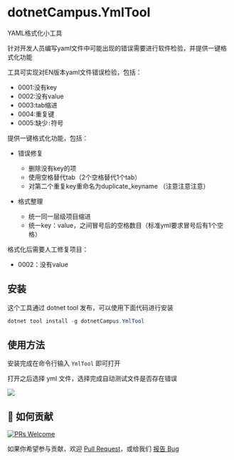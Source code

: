 # dotnetCampus.YmlTool

YAML格式化小工具

针对开发人员编写yaml文件中可能出现的错误需要进行软件检验，并提供一键格式化功能

工具可实现对EN版本yaml文件错误检验，包括：

- 0001:没有key
- 0002:没有value
- 0003:tab缩进
- 0004:重复键
- 0005:缺少`:`符号

提供一键格式化功能，包括：

- 错误修复

  - 删除没有key的项
  - 使用空格替代tab（2个空格替代1个tab）
  - 对第二个重复key重命名为duplicate_keyname （注意注意注意）

- 格式整理

  - 统一同一层级项目缩进
  - 统一key：value，之间冒号后的空格数目（标准yml要求冒号后有1个空格）


格式化后需要人工修复项目：

- 0002：没有value

## 安装

这个工具通过 dotnet tool 发布，可以使用下面代码进行安装

```csharp
dotnet tool install -g dotnetCampus.YmlTool
```

## 使用方法

安装完成在命令行输入 `YmlTool` 即可打开

打开之后选择 yml 文件，选择完成自动测试文件是否存在错误

![](http://image.acmx.xyz/lindexi%2F20205161648467139.jpg)

## 🤝 如何贡献

[![PRs Welcome](https://img.shields.io/badge/PRs-welcome-brightgreen.svg?style=flat-square)](https://github.com/dotnet-campus/dotnetCampus.YmlTool/pulls)

如果你希望参与贡献，欢迎 [Pull Request](https://github.com/dotnet-campus/dotnetCampus.YmlTool/pulls)，或给我们 [报告 Bug](https://github.com/dotnet-campus/dotnetCampus.YmlTool/issues/new) 